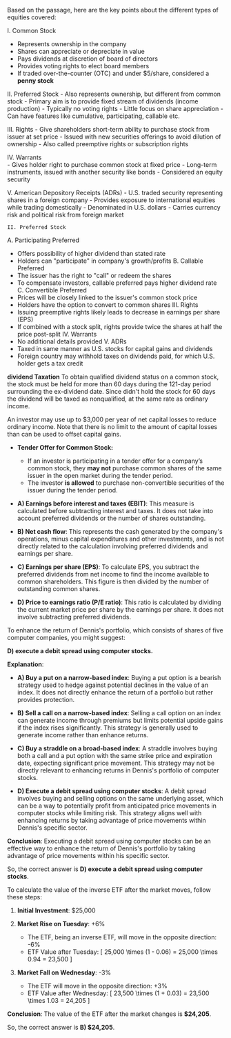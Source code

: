 
Based on the passage, here are the key points about the different types of equities covered:

I. Common Stock
   - Represents ownership in the company
   - Shares can appreciate or depreciate in value
   - Pays dividends at discretion of board of directors  
   - Provides voting rights to elect board members
   - If traded over-the-counter (OTC) and under $5/share, considered a **penny stock**

II. Preferred Stock
    - Also represents ownership, but different from common stock
    - Primary aim is to provide fixed stream of dividends (income production)
    - Typically no voting rights
    - Little focus on share appreciation
    - Can have features like cumulative, participating, callable etc.

III. Rights
    - Give shareholders short-term ability to purchase stock from issuer at set price
    - Issued with new securities offerings to avoid dilution of ownership
    - Also called preemptive rights or subscription rights

IV. Warrants  
    - Gives holder right to purchase common stock at fixed price
    - Long-term instruments, issued with another security like bonds
    - Considered an equity security  

V. American Depository Receipts (ADRs)
    - U.S. traded security representing shares in a foreign company
    - Provides exposure to international equities while trading domestically
    - Denominated in U.S. dollars
    - Carries currency risk and political risk from foreign market

    II. Preferred Stock
A. Participating Preferred
- Offers possibility of higher dividend than stated rate
- Holders can "participate" in company's growth/profits
B. Callable Preferred
- The issuer has the right to "call" or redeem the shares
- To compensate investors, callable preferred pays higher dividend rate
C. Convertible Preferred
- Prices will be closely linked to the issuer's common stock price
- Holders have the option to convert to common shares
III. Rights
- Issuing preemptive rights likely leads to decrease in earnings per share (EPS)
- If combined with a stock split, rights provide twice the shares at half the price post-split
IV. Warrants
- No additional details provided
V. ADRs
- Taxed in same manner as U.S. stocks for capital gains and dividends
- Foreign country may withhold taxes on dividends paid, for which U.S. holder gets a tax credit

**dividend Taxation**
To obtain qualified dividend status on a common stock, the stock must be held for more than 60 days during the 121-day period surrounding the ex-dividend date. Since didn't hold the stock for 60 days the dividend will be taxed as nonqualified, at the same rate as ordinary income.


An investor may use up to $3,000 per
year of net capital losses to reduce
ordinary income. Note that there is no
limit to the amount of capital losses than
can be used to offset capital gains.

- **Tender Offer for Common Stock:**
  - If an investor is participating in a tender offer for a company’s common stock, they **may not** purchase common shares of the same issuer in the open market during the tender period.
  - The investor **is allowed** to purchase non-convertible securities of the issuer during the tender period.


- **A) Earnings before interest and taxes (EBIT)**: This measure is calculated before subtracting interest and taxes. It does not take into account preferred dividends or the number of shares outstanding.

- **B) Net cash flow**: This represents the cash generated by the company's operations, minus capital expenditures and other investments, and is not directly related to the calculation involving preferred dividends and earnings per share.

- **C) Earnings per share (EPS)**: To calculate EPS, you subtract the preferred dividends from net income to find the income available to common shareholders. This figure is then divided by the number of outstanding common shares.

- **D) Price to earnings ratio (P/E ratio)**: This ratio is calculated by dividing the current market price per share by the earnings per share. It does not involve subtracting preferred dividends.

To enhance the return of Dennis's portfolio, which consists of shares of five computer companies, you might suggest:

**D) execute a debit spread using computer stocks.**

**Explanation**:

- **A) Buy a put on a narrow-based index**: Buying a put option is a bearish strategy used to hedge against potential declines in the value of an index. It does not directly enhance the return of a portfolio but rather provides protection.

- **B) Sell a call on a narrow-based index**: Selling a call option on an index can generate income through premiums but limits potential upside gains if the index rises significantly. This strategy is generally used to generate income rather than enhance returns.

- **C) Buy a straddle on a broad-based index**: A straddle involves buying both a call and a put option with the same strike price and expiration date, expecting significant price movement. This strategy may not be directly relevant to enhancing returns in Dennis's portfolio of computer stocks.

- **D) Execute a debit spread using computer stocks**: A debit spread involves buying and selling options on the same underlying asset, which can be a way to potentially profit from anticipated price movements in computer stocks while limiting risk. This strategy aligns well with enhancing returns by taking advantage of price movements within Dennis's specific sector.

**Conclusion**: Executing a debit spread using computer stocks can be an effective way to enhance the return of Dennis's portfolio by taking advantage of price movements within his specific sector.

So, the correct answer is **D) execute a debit spread using computer stocks**.


To calculate the value of the inverse ETF after the market moves, follow these steps:

1. **Initial Investment**: $25,000

2. **Market Rise on Tuesday**: +6%
   - The ETF, being an inverse ETF, will move in the opposite direction: -6%
   - ETF Value after Tuesday: 
     \[
     25,000 \times (1 - 0.06) = 25,000 \times 0.94 = 23,500
     \]

3. **Market Fall on Wednesday**: -3%
   - The ETF will move in the opposite direction: +3%
   - ETF Value after Wednesday: 
     \[
     23,500 \times (1 + 0.03) = 23,500 \times 1.03 = 24,205
     \]

**Conclusion**: The value of the ETF after the market changes is **$24,205**.

So, the correct answer is **B) $24,205**.



